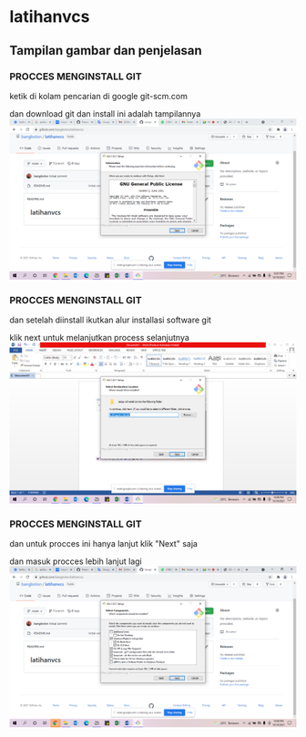 # latihanvcs
## Tampilan gambar dan penjelasan

### PROCCES MENGINSTALL GIT
ketik di kolam pencarian di google git-scm.com <p>
 dan download git dan install ini adalah tampilannya
![Gambar1](screenshoot/ss1.png.png)

### PROCCES MENGINSTALL GIT
dan setelah diinstall ikutkan alur installasi software git <p>
klik next untuk melanjutkan process selanjutnya
![Gambar2](screenshoot/ss2.png.png)

### PROCCES MENGINSTALL GIT
dan untuk procces ini hanya lanjut klik "Next" saja <p>
dan masuk procces lebih lanjut lagi
![Gambar3](screenshoot/ss3.png.png)